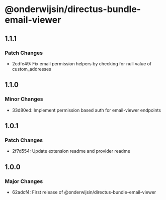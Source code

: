 # @onderwijsin/directus-bundle-email-viewer

## 1.1.1

### Patch Changes

- 2cdfe49: Fix email permission helpers by checking for null value of custom_addresses

## 1.1.0

### Minor Changes

- 33d80ed: Implement permission based auth for email-viewer endpoints

## 1.0.1

### Patch Changes

- 2f7d554: Update extension readme and provider readme

## 1.0.0

### Major Changes

- 62adcf4: First release of @onderwijsin/directus-bundle-email-viewer
